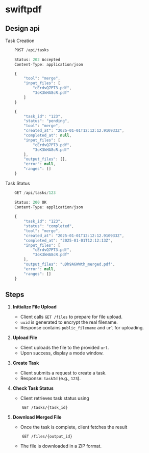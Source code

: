 # swiftpdf

## Design api

Task Creation

```js
    POST /api/tasks
    
    Status: 202 Accepted
    Content-Type: application/json

	{
	    "tool": "merge",
	    "input_files": [
	        "cErdvQ7PT3.pdf",
	        "3oK3kHA8cR.pdf"
	    ]
	}

	{
	    "task_id": "123",
	    "status": "pending",
	    "tool": "merge",
	    "created_at": "2025-01-01T12:12:12.910933Z",
	    "completed_at": null,
	    "input_files": [
	        "cErdvQ7PT3.pdf",
	        "3oK3kHA8cR.pdf"
	    ],
	    "output_files": [],
	    "error": null,
	    "ranges": []
	}

```

Task Status

```js
    GET /api/tasks/123
    
    Status: 200 OK
    Content-Type: application/json
    
	{
	    "task_id": "123",
	    "status": "completed",
	    "tool": "merge",
	    "created_at": "2025-01-01T12:12:12.910933Z",
	    "completed_at": "2025-01-01T12:12:13Z",
	    "input_files": [
	        "cErdvQ7PT3.pdf",
	        "3oK3kHA8cR.pdf"
	    ],
	    "output_files": "uDh9A6WWth_merged.pdf",
	    "error": null,
	    "ranges": []
	}

```

## Steps

1. **Initialize File Upload**
    
    - Client calls `GET /files` to prepare for file upload.
    - `uuid` is generated to encrypt the real filename.
    - Response contains `public_filename` and `url` for uploading.

2. **Upload File**
    
    - Client uploads the file to the provided `url`.
    - Upon success, display a mode window.

3. **Create Task**
    
    - Client submits a request to create a task.
    - Response: `taskId` (e.g., `123`).

4. **Check Task Status**

    - Client retrieves task status using

    ```
        GET /tasks/{task_id}
    ```

5. **Download Merged File**

    - Once the task is complete, client fetches the result

    ```
        GET /files/{output_id}
    ```

    - The file is downloaded in a ZIP format.

